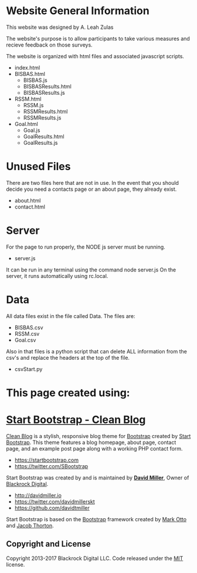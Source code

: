 # Website General Information

This website was designed by A. Leah Zulas

The website's purpose is to allow participants to take various measures and recieve feedback on those surveys. 

The website is organized with html files and associated javascript scripts.
* index.html
* BISBAS.html
    * BISBAS.js
    * BISBASResults.html
    * BISBASResults.js
* RSSM.html
    - RSSM.js
    - RSSMResults.html
    - RSSMResults.js
* Goal.html
    - Goal.js
    - GoalResults.html
    - GoalResults.js

# Unused Files

There are two files here that are not in use. In the event that you should decide you need a contacts page or an about page, they already exist.
* about.html
* contact.html

# Server

For the page to run properly, the NODE js server must be running. 
* server.js

It can be run in any terminal using the command node server.js
On the server, it runs automatically using rc.local.

# Data

All data files exist in the file called Data. The files are:
* BISBAS.csv
* RSSM.csv
* Goal.csv

Also in that files is a python script that can delete ALL information from the csv's and replace the headers at the top of the file.
* csvStart.py

# This page created using:

# [Start Bootstrap - Clean Blog](https://startbootstrap.com/template-overviews/clean-blog/)

[Clean Blog](http://startbootstrap.com/template-overviews/clean-blog/) is a stylish, responsive blog theme for [Bootstrap](http://getbootstrap.com/) created by [Start Bootstrap](http://startbootstrap.com/). This theme features a blog homepage, about page, contact page, and an example post page along with a working PHP contact form.

* https://startbootstrap.com
* https://twitter.com/SBootstrap

Start Bootstrap was created by and is maintained by **[David Miller](http://davidmiller.io/)**, Owner of [Blackrock Digital](http://blackrockdigital.io/).

* http://davidmiller.io
* https://twitter.com/davidmillerskt
* https://github.com/davidtmiller

Start Bootstrap is based on the [Bootstrap](http://getbootstrap.com/) framework created by [Mark Otto](https://twitter.com/mdo) and [Jacob Thorton](https://twitter.com/fat).

## Copyright and License

Copyright 2013-2017 Blackrock Digital LLC. Code released under the [MIT](https://github.com/BlackrockDigital/startbootstrap-clean-blog/blob/gh-pages/LICENSE) license.
